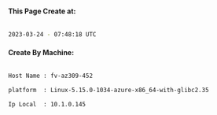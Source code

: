 
   
#### This Page Create at:

```bash

2023-03-24 - 07:48:18 UTC

```

#### Create By Machine:

```bash

Host Name : fv-az309-452

platform  : Linux-5.15.0-1034-azure-x86_64-with-glibc2.35

Ip Local  : 10.1.0.145

```

